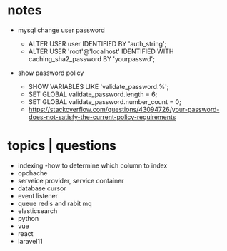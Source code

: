 # notes

+ mysql change user password
    - ALTER USER user IDENTIFIED BY 'auth_string';
    - ALTER USER 'root'@'localhost' IDENTIFIED WITH caching_sha2_password BY 'yourpasswd';

+ show password policy
    - SHOW VARIABLES LIKE 'validate_password.%';
    - SET GLOBAL validate_password.length = 6;
    - SET GLOBAL validate_password.number_count = 0;
    - https://stackoverflow.com/questions/43094726/your-password-does-not-satisfy-the-current-policy-requirements



# topics | questions
+ indexing
    -how to determine which column to index
+ opchache
+ serveice provider, service container
+ database cursor
+ event listener
+ queue redis and rabit mq
+ elasticsearch
+ python
+ vue
+ react
+ laravel11

